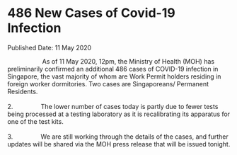 <html>
    <meta http-equiv="Content-Type" content="text/html; charset=utf-8"/>
    <meta charset="utf-8"/>
    <title>486 New Cases of Covid-19 Infection</title>
    <body><h1>486 New Cases of Covid-19 Infection</h1>
    <p>Published Date: 11 May 2020</p> <p>&nbsp; &nbsp; &nbsp; &nbsp; &nbsp; &nbsp; &nbsp; &nbsp; &nbsp; &nbsp; As of 11 May 2020, 12pm, the Ministry of Health (MOH) has preliminarily confirmed an additional 486 cases of COVID-19 infection in Singapore, the vast majority of whom are Work Permit holders residing in foreign worker dormitories. Two cases are Singaporeans/ Permanent Residents.<br><br>2.&nbsp; &nbsp; &nbsp; &nbsp; &nbsp; &nbsp; &nbsp; &nbsp;&nbsp;The lower number of cases today is partly due to fewer tests being processed at a testing laboratory as it is recalibrating its apparatus for one of the test kits.<br><br>3.&nbsp; &nbsp; &nbsp; &nbsp; &nbsp; &nbsp; &nbsp; &nbsp;&nbsp;We are still working through the details of the cases, and further updates will be shared via the MOH press release that will be issued tonight.</p></body>
</html>